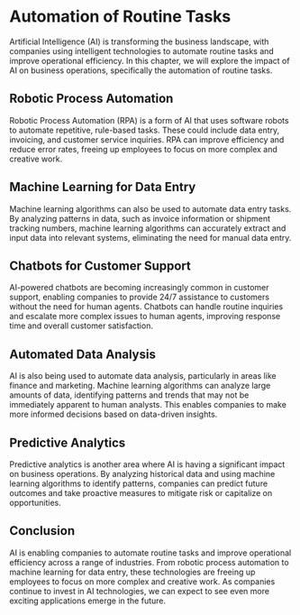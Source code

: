 Automation of Routine Tasks
===========================================================================

Artificial Intelligence (AI) is transforming the business landscape, with companies using intelligent technologies to automate routine tasks and improve operational efficiency. In this chapter, we will explore the impact of AI on business operations, specifically the automation of routine tasks.

Robotic Process Automation
--------------------------

Robotic Process Automation (RPA) is a form of AI that uses software robots to automate repetitive, rule-based tasks. These could include data entry, invoicing, and customer service inquiries. RPA can improve efficiency and reduce error rates, freeing up employees to focus on more complex and creative work.

Machine Learning for Data Entry
-------------------------------

Machine learning algorithms can also be used to automate data entry tasks. By analyzing patterns in data, such as invoice information or shipment tracking numbers, machine learning algorithms can accurately extract and input data into relevant systems, eliminating the need for manual data entry.

Chatbots for Customer Support
-----------------------------

AI-powered chatbots are becoming increasingly common in customer support, enabling companies to provide 24/7 assistance to customers without the need for human agents. Chatbots can handle routine inquiries and escalate more complex issues to human agents, improving response time and overall customer satisfaction.

Automated Data Analysis
-----------------------

AI is also being used to automate data analysis, particularly in areas like finance and marketing. Machine learning algorithms can analyze large amounts of data, identifying patterns and trends that may not be immediately apparent to human analysts. This enables companies to make more informed decisions based on data-driven insights.

Predictive Analytics
--------------------

Predictive analytics is another area where AI is having a significant impact on business operations. By analyzing historical data and using machine learning algorithms to identify patterns, companies can predict future outcomes and take proactive measures to mitigate risk or capitalize on opportunities.

Conclusion
----------

AI is enabling companies to automate routine tasks and improve operational efficiency across a range of industries. From robotic process automation to machine learning for data entry, these technologies are freeing up employees to focus on more complex and creative work. As companies continue to invest in AI technologies, we can expect to see even more exciting applications emerge in the future.
